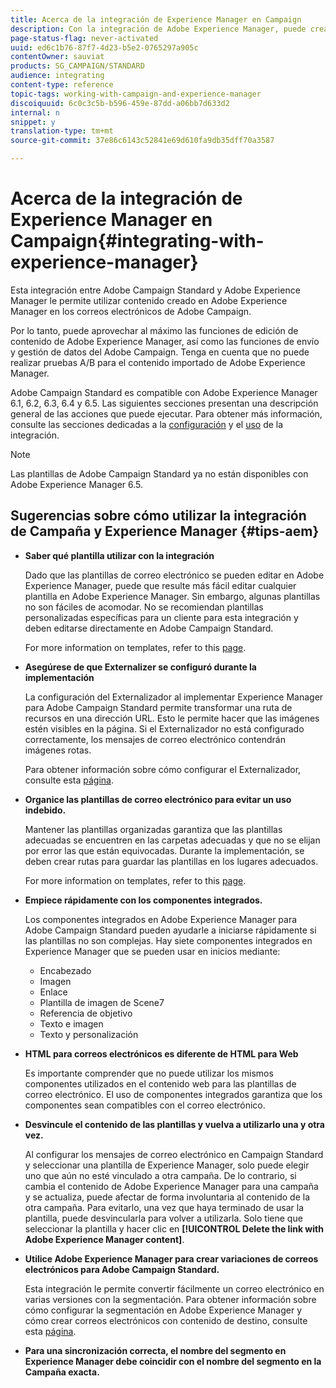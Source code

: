 ```yaml
---
title: Acerca de la integración de Experience Manager en Campaign
description: Con la integración de Adobe Experience Manager, puede crear contenido directamente en AEM y utilizarlo posteriormente en Adobe Campaign.
page-status-flag: never-activated
uuid: ed6c1b76-87f7-4d23-b5e2-0765297a905c
contentOwner: sauviat
products: SG_CAMPAIGN/STANDARD
audience: integrating
content-type: reference
topic-tags: working-with-campaign-and-experience-manager
discoiquuid: 6c0c3c5b-b596-459e-87dd-a06bb7d633d2
internal: n
snippet: y
translation-type: tm+mt
source-git-commit: 37e86c6143c52841e69d610fa9db35dff70a3587

---
```



# Acerca de la integración de Experience Manager en Campaign{#integrating-with-experience-manager}

Esta integración entre Adobe Campaign Standard y Adobe Experience Manager le permite utilizar contenido creado en Adobe Experience Manager en los correos electrónicos de Adobe Campaign.

Por lo tanto, puede aprovechar al máximo las funciones de edición de contenido de Adobe Experience Manager, así como las funciones de envío y gestión de datos del Adobe Campaign. Tenga en cuenta que no puede realizar pruebas A/B para el contenido importado de Adobe Experience Manager.

Adobe Campaign Standard es compatible con Adobe Experience Manager 6.1, 6.2, 6.3, 6.4 y 6.5. Las siguientes secciones presentan una descripción general de las acciones que puede ejecutar. Para obtener más información, consulte las secciones dedicadas a la [configuración](https://docs.adobe.com/content/help/en/experience-manager-65/administering/integration/campaignstandard.html) y el [uso](https://docs.adobe.com/content/help/en/experience-manager-65/authoring/aem-adobe-campaign/campaign.html) de la integración.

>[!NOTE]
>
> Las plantillas de Adobe Campaign Standard ya no están disponibles con Adobe Experience Manager 6.5.

## Sugerencias sobre cómo utilizar la integración de Campaña y Experience Manager {#tips-aem}

* **Saber qué plantilla utilizar con la integración**

   Dado que las plantillas de correo electrónico se pueden editar en Adobe Experience Manager, puede que resulte más fácil editar cualquier plantilla en Adobe Experience Manager. Sin embargo, algunas plantillas no son fáciles de acomodar. No se recomiendan plantillas personalizadas específicas para un cliente para esta integración y deben editarse directamente en Adobe Campaign Standard.

   For more information on templates, refer to this [page](https://docs.adobe.com/content/help/en/experience-manager-65/developing/platform/templates/templates.html).

* **Asegúrese de que Externalizer se configuró durante la implementación**

   La configuración del Externalizador al implementar Experience Manager para Adobe Campaign Standard permite transformar una ruta de recursos en una dirección URL. Esto le permite hacer que las imágenes estén visibles en la página. Si el Externalizador no está configurado correctamente, los mensajes de correo electrónico contendrán imágenes rotas.

   Para obtener información sobre cómo configurar el Externalizador, consulte esta [página](https://docs.adobe.com/content/help/en/experience-manager-65/developing/platform/externalizer.html).

* **Organice las plantillas de correo electrónico para evitar un uso indebido.**

   Mantener las plantillas organizadas garantiza que las plantillas adecuadas se encuentren en las carpetas adecuadas y que no se elijan por error las que están equivocadas. Durante la implementación, se deben crear rutas para guardar las plantillas en los lugares adecuados.

   For more information on templates, refer to this [page](https://docs.adobe.com/content/help/en/experience-manager-65/developing/platform/templates/templates.html#template-availability).

* **Empiece rápidamente con los componentes integrados.**

   Los componentes integrados en Adobe Experience Manager para Adobe Campaign Standard pueden ayudarle a iniciarse rápidamente si las plantillas no son complejas.
Hay siete componentes integrados en Experience Manager que se pueden usar en inicios mediante:

   * Encabezado
   * Imagen
   * Enlace
   * Plantilla de imagen de Scene7
   * Referencia de objetivo
   * Texto e imagen
   * Texto y personalización

* **HTML para correos electrónicos es diferente de HTML para Web**

   Es importante comprender que no puede utilizar los mismos componentes utilizados en el contenido web para las plantillas de correo electrónico. El uso de componentes integrados garantiza que los componentes sean compatibles con el correo electrónico.

* **Desvincule el contenido de las plantillas y vuelva a utilizarlo una y otra vez.**

   Al configurar los mensajes de correo electrónico en Campaign Standard y seleccionar una plantilla de Experience Manager, solo puede elegir uno que aún no esté vinculado a otra campaña. De lo contrario, si cambia el contenido de Adobe Experience Manager para una campaña y se actualiza, puede afectar de forma involuntaria al contenido de la otra campaña.
Para evitarlo, una vez que haya terminado de usar la plantilla, puede desvincularla para volver a utilizarla. Solo tiene que seleccionar la plantilla y hacer clic en **[!UICONTROL Delete the link with Adobe Experience Manager content]**.

* **Utilice Adobe Experience Manager para crear variaciones de correos electrónicos para Adobe Campaign Standard.**

   Esta integración le permite convertir fácilmente un correo electrónico en varias versiones con la segmentación.
Para obtener información sobre cómo configurar la segmentación en Adobe Experience Manager y cómo crear correos electrónicos con contenido de destino, consulte esta [página](https://docs.adobe.com/help/en/experience-manager-65/authoring/aem-adobe-campaign/target-adobe-campaign.html#setting-up-segmentation-in-aem).

* **Para una sincronización correcta, el nombre del segmento en Experience Manager debe coincidir con el nombre del segmento en la Campaña exacta.**